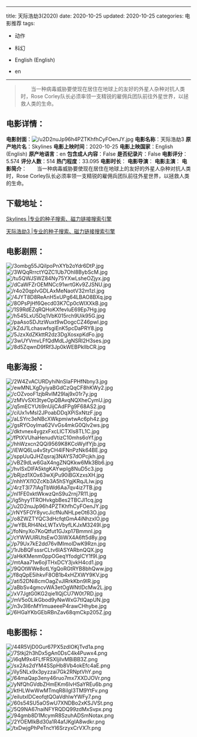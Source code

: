 
---
title: 天际浩劫3(2020)
date: 2020-10-25
updated: 2020-10-25
categories: 电影推荐
tags:
- 动作
- 科幻

- English (English)
- en
---


> 　　当一种病毒威胁要使现在居住在地球上的友好的外星人杂种对抗人类时，Rose Corley队长必须率领一支精锐的雇佣兵团队前往外星世界，以拯救人类的生命。

## **电影详情**：

**电影封面**：<img src="https://image.tmdb.org/t/p/w200/u2D2nuJp96h4PZTKhfhCyFOenJY.jpg" alt="/u2D2nuJp96h4PZTKhfhCyFOenJY.jpg" title="/u2D2nuJp96h4PZTKhfhCyFOenJY.jpg">
**电影名称**：天际浩劫3
**原产地片名**：Skylines
**电影上映时间**：2020-10-25
**电影上映国家**：English (English)
**原产地语言**：en
**包含成人内容**：False
**是否纪录片**：False
**电影评分**：5.574
**评分人数**：514
**热门程度**：33.095
**电影时长**：
**电影导演**：
**电影主演**：
**电影简介**：　　当一种病毒威胁要使现在居住在地球上的友好的外星人杂种对抗人类时，Rose Corley队长必须率领一支精锐的雇佣兵团队前往外星世界，以拯救人类的生命。

## **下载地址**：
[Skylines |专业的种子搜索、磁力链接搜索引擎](https://movie.amd794.com:2083/?search=Skylines&ordering=&mode=match_phrase&page_size=10&page=1)

[天际浩劫3 |专业的种子搜索、磁力链接搜索引擎](https://movie.amd794.com:2083/?search=%E5%A4%A9%E9%99%85%E6%B5%A9%E5%8A%AB3&ordering=&mode=match_phrase&page_size=10&page=1)
 

## **电影剧照**：
<img src="https://image.tmdb.org/t/p/original/3ombg55JQiIpoPnXYb2oYdr6DtP.jpg" alt="/3ombg55JQiIpoPnXYb2oYdr6DtP.jpg" title="/3ombg55JQiIpoPnXYb2oYdr6DtP.jpg"><img src="https://image.tmdb.org/t/p/original/3WQqRrrctYQZC1Ub7OhI8BybScM.jpg" alt="/3WQqRrrctYQZC1Ub7OhI8BybScM.jpg" title="/3WQqRrrctYQZC1Ub7OhI8BybScM.jpg"><img src="https://image.tmdb.org/t/p/original/tu5QWJSWZ84Ny75YXwLsheOZjyx.jpg" alt="/tu5QWJSWZ84Ny75YXwLsheOZjyx.jpg" title="/tu5QWJSWZ84Ny75YXwLsheOZjyx.jpg"><img src="https://image.tmdb.org/t/p/original/dCaWFZrOEMNCc91wrtGKv9ZJSNU.jpg" alt="/dCaWFZrOEMNCc91wrtGKv9ZJSNU.jpg" title="/dCaWFZrOEMNCc91wrtGKv9ZJSNU.jpg"><img src="https://image.tmdb.org/t/p/original/r4o20qpIvGDLAxMeNaotV32m1zl.jpg" alt="/r4o20qpIvGDLAxMeNaotV32m1zl.jpg" title="/r4o20qpIvGDLAxMeNaotV32m1zl.jpg"><img src="https://image.tmdb.org/t/p/original/4JYT8D8ReAnH5xUPg64LBAO8BXq.jpg" alt="/4JYT8D8ReAnH5xUPg64LBAO8BXq.jpg" title="/4JYT8D8ReAnH5xUPg64LBAO8BXq.jpg"><img src="https://image.tmdb.org/t/p/original/8OPsPjHf6Qecd03K7Cp0cWIXXkB.jpg" alt="/8OPsPjHf6Qecd03K7Cp0cWIXXkB.jpg" title="/8OPsPjHf6Qecd03K7Cp0cWIXXkB.jpg"><img src="https://image.tmdb.org/t/p/original/1S9RdEZqRQHoKXfevluE69Ep7Hg.jpg" alt="/1S9RdEZqRQHoKXfevluE69Ep7Hg.jpg" title="/1S9RdEZqRQHoKXfevluE69Ep7Hg.jpg"><img src="https://image.tmdb.org/t/p/original/h545LxU5Dq1VbK015rch9Uik95G.jpg" alt="/h545LxU5Dq1VbK015rch9Uik95G.jpg" title="/h545LxU5Dq1VbK015rch9Uik95G.jpg"><img src="https://image.tmdb.org/t/p/original/paAsoSDJtzWuxt9wDogcCZ46pwl.jpg" alt="/paAsoSDJtzWuxt9wDogcCZ46pwl.jpg" title="/paAsoSDJtzWuxt9wDogcCZ46pwl.jpg"><img src="https://image.tmdb.org/t/p/original/kZdJ1LchaswfsgiEnK5pcDaPRY8.jpg" alt="/kZdJ1LchaswfsgiEnK5pcDaPRY8.jpg" title="/kZdJ1LchaswfsgiEnK5pcDaPRY8.jpg"><img src="https://image.tmdb.org/t/p/original/5JzxXdZKkttR2dz3DgXosxpKdFo.jpg" alt="/5JzxXdZKkttR2dz3DgXosxpKdFo.jpg" title="/5JzxXdZKkttR2dz3DgXosxpKdFo.jpg"><img src="https://image.tmdb.org/t/p/original/3wUYVmvLFfQdMdLJgNSRl2H3ses.jpg" alt="/3wUYVmvLFfQdMdLJgNSRl2H3ses.jpg" title="/3wUYVmvLFfQdMdLJgNSRl2H3ses.jpg"><img src="https://image.tmdb.org/t/p/original/8d5ZqwnD9fRf3Jp0kWEBPklIbCR.jpg" alt="/8d5ZqwnD9fRf3Jp0kWEBPklIbCR.jpg" title="/8d5ZqwnD9fRf3Jp0kWEBPklIbCR.jpg">

## **电影海报**：
<img src="https://image.tmdb.org/t/p/original/2W4ZvACURDyhiNnSIaFPHfNbny3.jpg" alt="/2W4ZvACURDyhiNnSIaFPHfNbny3.jpg" title="/2W4ZvACURDyhiNnSIaFPHfNbny3.jpg"><img src="https://image.tmdb.org/t/p/original/ewMNLXgDyiyaBGdCzQqCF8hKWy2.jpg" alt="/ewMNLXgDyiyaBGdCzQqCF8hKWy2.jpg" title="/ewMNLXgDyiyaBGdCzQqCF8hKWy2.jpg"><img src="https://image.tmdb.org/t/p/original/cOZvooF1zjbRvIM29Iaj9x01r7y.jpg" alt="/cOZvooF1zjbRvIM29Iaj9x01r7y.jpg" title="/cOZvooF1zjbRvIM29Iaj9x01r7y.jpg"><img src="https://image.tmdb.org/t/p/original/zMVvSXt3tyeOpQBAvqNQXheCymU.jpg" alt="/zMVvSXt3tyeOpQBAvqNQXheCymU.jpg" title="/zMVvSXt3tyeOpQBAvqNQXheCymU.jpg"><img src="https://image.tmdb.org/t/p/original/q5mECYUti9nUijCAdFPg9F68AS2.jpg" alt="/q5mECYUti9nUijCAdFPg9F68AS2.jpg" title="/q5mECYUti9nUijCAdFPg9F68AS2.jpg"><img src="https://image.tmdb.org/t/p/original/ciUx1vMsI2JPoabDDqXPiSxNtzF.jpg" alt="/ciUx1vMsI2JPoabDDqXPiSxNtzF.jpg" title="/ciUx1vMsI2JPoabDDqXPiSxNtzF.jpg"><img src="https://image.tmdb.org/t/p/original/aLSYrc3eNBcXWkpmiwtwAc6ph4z.jpg" alt="/aLSYrc3eNBcXWkpmiwtwAc6ph4z.jpg" title="/aLSYrc3eNBcXWkpmiwtwAc6ph4z.jpg"><img src="https://image.tmdb.org/t/p/original/gsRYOoyIma62VvGs4mkG0Qlv2ws.jpg" alt="/gsRYOoyIma62VvGs4mkG0Qlv2ws.jpg" title="/gsRYOoyIma62VvGs4mkG0Qlv2ws.jpg"><img src="https://image.tmdb.org/t/p/original/dktvnex4ygzxFxcLlCTXls8TL1C.jpg" alt="/dktvnex4ygzxFxcLlCTXls8TL1C.jpg" title="/dktvnex4ygzxFxcLlCTXls8TL1C.jpg"><img src="https://image.tmdb.org/t/p/original/fPtXVUhaHenudVtizC10mhs6oYf.jpg" alt="/fPtXVUhaHenudVtizC10mhs6oYf.jpg" title="/fPtXVUhaHenudVtizC10mhs6oYf.jpg"><img src="https://image.tmdb.org/t/p/original/hhWzxcn2QQi9569K8KCoWylfYjb.jpg" alt="/hhWzxcn2QQi9569K8KCoWylfYjb.jpg" title="/hhWzxcn2QQi9569K8KCoWylfYjb.jpg"><img src="https://image.tmdb.org/t/p/original/iEWQ6Lu4vStyCH4lFNnPzNk64BE.jpg" alt="/iEWQ6Lu4vStyCH4lFNnPzNk64BE.jpg" title="/iEWQ6Lu4vStyCH4lFNnPzNk64BE.jpg"><img src="https://image.tmdb.org/t/p/original/sppUuQJHZqsraj3NAYS7dOPcjkh.jpg" alt="/sppUuQJHZqsraj3NAYS7dOPcjkh.jpg" title="/sppUuQJHZqsraj3NAYS7dOPcjkh.jpg"><img src="https://image.tmdb.org/t/p/original/vBZ9dLw6GaX4ngZNQKkw6Mk3Bb6.jpg" alt="/vBZ9dLw6GaX4ngZNQKkw6Mk3Bb6.jpg" title="/vBZ9dLw6GaX4ngZNQKkw6Mk3Bb6.jpg"><img src="https://image.tmdb.org/t/p/original/hvISxDlFA5ktgKAYwpIg8NuD5c3.jpg" alt="/hvISxDlFA5ktgKAYwpIg8NuD5c3.jpg" title="/hvISxDlFA5ktgKAYwpIg8NuD5c3.jpg"><img src="https://image.tmdb.org/t/p/original/bRjzd1XOx63wXjPu90iBGXzxsXH.jpg" alt="/bRjzd1XOx63wXjPu90iBGXzxsXH.jpg" title="/bRjzd1XOx63wXjPu90iBGXzxsXH.jpg"><img src="https://image.tmdb.org/t/p/original/nhhYXl1OZcKb3A5hSYgjKRqJLIw.jpg" alt="/nhhYXl1OZcKb3A5hSYgjKRqJLIw.jpg" title="/nhhYXl1OZcKb3A5hSYgjKRqJLIw.jpg"><img src="https://image.tmdb.org/t/p/original/4rzT3l77lAgTbWd6Aa7qv4iz7TB.jpg" alt="/4rzT3l77lAgTbWd6Aa7qv4iz7TB.jpg" title="/4rzT3l77lAgTbWd6Aa7qv4iz7TB.jpg"><img src="https://image.tmdb.org/t/p/original/nl1FE0xktWkwzQnS9u2rnj7R11.jpg" alt="/nl1FE0xktWkwzQnS9u2rnj7R11.jpg" title="/nl1FE0xktWkwzQnS9u2rnj7R11.jpg"><img src="https://image.tmdb.org/t/p/original/ig5hyy1TROHvkgbBes2TBCJl1cq.jpg" alt="/ig5hyy1TROHvkgbBes2TBCJl1cq.jpg" title="/ig5hyy1TROHvkgbBes2TBCJl1cq.jpg"><img src="https://image.tmdb.org/t/p/original/u2D2nuJp96h4PZTKhfhCyFOenJY.jpg" alt="/u2D2nuJp96h4PZTKhfhCyFOenJY.jpg" title="/u2D2nuJp96h4PZTKhfhCyFOenJY.jpg"><img src="https://image.tmdb.org/t/p/original/rNY5FOY8yvcJicfNuNHLpeOt63O.jpg" alt="/rNY5FOY8yvcJicfNuNHLpeOt63O.jpg" title="/rNY5FOY8yvcJicfNuNHLpeOt63O.jpg"><img src="https://image.tmdb.org/t/p/original/o8ZWZTYQC3dHcfqtGmA4iNhzxIO.jpg" alt="/o8ZWZTYQC3dHcfqtGmA4iNhzxIO.jpg" title="/o8ZWZTYQC3dHcfqtGmA4iNhzxIO.jpg"><img src="https://image.tmdb.org/t/p/original/wYBLRH4NxLWTxVbyfLKJxM3249l.jpg" alt="/wYBLRH4NxLWTxVbyfLKJxM3249l.jpg" title="/wYBLRH4NxLWTxVbyfLKJxM3249l.jpg"><img src="https://image.tmdb.org/t/p/original/foNnyXo7KoQtfut1GJxp17BmmnI.jpg" alt="/foNnyXo7KoQtfut1GJxp17BmmnI.jpg" title="/foNnyXo7KoQtfut1GJxp17BmmnI.jpg"><img src="https://image.tmdb.org/t/p/original/cYWWUlRUtsEwO3liWX4A6ft5d8y.jpg" alt="/cYWWUlRUtsEwO3liWX4A6ft5d8y.jpg" title="/cYWWUlRUtsEwO3liWX4A6ft5d8y.jpg"><img src="https://image.tmdb.org/t/p/original/p79Ux7kE2dd76vlMImoIDwK9Rzn.jpg" alt="/p79Ux7kE2dd76vlMImoIDwK9Rzn.jpg" title="/p79Ux7kE2dd76vlMImoIDwK9Rzn.jpg"><img src="https://image.tmdb.org/t/p/original/1rJbBQFsssrCLtv6IASYARbnQQX.jpg" alt="/1rJbBQFsssrCLtv6IASYARbnQQX.jpg" title="/1rJbBQFsssrCLtv6IASYARbnQQX.jpg"><img src="https://image.tmdb.org/t/p/original/aHkKMenm0ppOGeqYfodgICY1f9I.jpg" alt="/aHkKMenm0ppOGeqYfodgICY1f9I.jpg" title="/aHkKMenm0ppOGeqYfodgICY1f9I.jpg"><img src="https://image.tmdb.org/t/p/original/mtAaa71w6ojlTHxDCY3jvkH4cd1.jpg" alt="/mtAaa71w6ojlTHxDCY3jvkH4cd1.jpg" title="/mtAaa71w6ojlTHxDCY3jvkH4cd1.jpg"><img src="https://image.tmdb.org/t/p/original/9QOtWWe8otLYgQoRGtRYB8bhQww.jpg" alt="/9QOtWWe8otLYgQoRGtRYB8bhQww.jpg" title="/9QOtWWe8otLYgQoRGtRYB8bhQww.jpg"><img src="https://image.tmdb.org/t/p/original/f8qQpE5ihkvF8OB1b4xHZXWY9KV.jpg" alt="/f8qQpE5ihkvF8OB1b4xHZXWY9KV.jpg" title="/f8qQpE5ihkvF8OB1b4xHZXWY9KV.jpg"><img src="https://image.tmdb.org/t/p/original/ati52DNi8cmOagZvJlRrkKbn9IR.jpg" alt="/ati52DNi8cmOagZvJlRrkKbn9IR.jpg" title="/ati52DNi8cmOagZvJlRrkKbn9IR.jpg"><img src="https://image.tmdb.org/t/p/original/aBbSv4gmcvWA3etOgWNtIDcMw2L.jpg" alt="/aBbSv4gmcvWA3etOgWNtIDcMw2L.jpg" title="/aBbSv4gmcvWA3etOgWNtIDcMw2L.jpg"><img src="https://image.tmdb.org/t/p/original/xV7JgtG0KG2qie1lQjCU7W0t7RD.jpg" alt="/xV7JgtG0KG2qie1lQjCU7W0t7RD.jpg" title="/xV7JgtG0KG2qie1lQjCU7W0t7RD.jpg"><img src="https://image.tmdb.org/t/p/original/mV5o0LikGbod9yNwWxG7tIQapUN.jpg" alt="/mV5o0LikGbod9yNwWxG7tIQapUN.jpg" title="/mV5o0LikGbod9yNwWxG7tIQapUN.jpg"><img src="https://image.tmdb.org/t/p/original/n3v3I6nMYlmuaeeeP4rawCHhybe.jpg" alt="/n3v3I6nMYlmuaeeeP4rawCHhybe.jpg" title="/n3v3I6nMYlmuaeeeP4rawCHhybe.jpg"><img src="https://image.tmdb.org/t/p/original/6HGaYKbGEbRBnZav68qmCkp205Z.jpg" alt="/6HGaYKbGEbRBnZav68qmCkp205Z.jpg" title="/6HGaYKbGEbRBnZav68qmCkp205Z.jpg">

## **电影图标**：
<img src="https://image.tmdb.org/t/p/original/44R5VjD0Gur67PX5zdIOKjTvd1a.png" alt="/44R5VjD0Gur67PX5zdIOKjTvd1a.png" title="/44R5VjD0Gur67PX5zdIOKjTvd1a.png"><img src="https://image.tmdb.org/t/p/original/7Stkj2h3hDx5gAn0DsC4k4Puwx4.png" alt="/7Stkj2h3hDx5gAn0DsC4k4Puwx4.png" title="/7Stkj2h3hDx5gAn0DsC4k4Puwx4.png"><img src="https://image.tmdb.org/t/p/original/i6qM9x4FLfFRSXIjiIvMBiBB3Z.png" alt="/i6qM9x4FLfFRSXIjiIvMBiBB3Z.png" title="/i6qM9x4FLfFRSXIjiIvMBiBB3Z.png"><img src="https://image.tmdb.org/t/p/original/sx2As2dYM4SSpHb8Vb4okEfc4aE.png" alt="/sx2As2dYM4SSpHb8Vb4okEfc4aE.png" title="/sx2As2dYM4SSpHb8Vb4okEfc4aE.png"><img src="https://image.tmdb.org/t/p/original/iIy5NLx9x3pyzzai7Gk2RNptVhY.png" alt="/iIy5NLx9x3pyzzai7Gk2RNptVhY.png" title="/iIy5NLx9x3pyzzai7Gk2RNptVhY.png"><img src="https://image.tmdb.org/t/p/original/64maQap3eny46ruo7mx7XXDJOVr.png" alt="/64maQap3eny46ruo7mx7XXDJOVr.png" title="/64maQap3eny46ruo7mx7XXDJOVr.png"><img src="https://image.tmdb.org/t/p/original/yNfQhGVdbZHmEKm6IvHSaYREu6b.png" alt="/yNfQhGVdbZHmEKm6IvHSaYREu6b.png" title="/yNfQhGVdbZHmEKm6IvHSaYREu6b.png"><img src="https://image.tmdb.org/t/p/original/ktHLWwWwMTmqR8iIgI3TM9YtFv.png" alt="/ktHLWwWwMTmqR8iIgI3TM9YtFv.png" title="/ktHLWwWwMTmqR8iIgI3TM9YtFv.png"><img src="https://image.tmdb.org/t/p/original/eiIutxIDCeofqtQOaVdhlwYWFy7.png" alt="/eiIutxIDCeofqtQOaVdhlwYWFy7.png" title="/eiIutxIDCeofqtQOaVdhlwYWFy7.png"><img src="https://image.tmdb.org/t/p/original/60s54SU5aOSwU7XNDBo2xKSJVSt.png" alt="/60s54SU5aOSwU7XNDBo2xKSJVSt.png" title="/60s54SU5aOSwU7XNDBo2xKSJVSt.png"><img src="https://image.tmdb.org/t/p/original/5Q9NA67naiNFYRQDQ99zdMxSvpx.png" alt="/5Q9NA67naiNFYRQDQ99zdMxSvpx.png" title="/5Q9NA67naiNFYRQDQ99zdMxSvpx.png"><img src="https://image.tmdb.org/t/p/original/94gmb8D1McymR8SzuhADSmNotax.png" alt="/94gmb8D1McymR8SzuhADSmNotax.png" title="/94gmb8D1McymR8SzuhADSmNotax.png"><img src="https://image.tmdb.org/t/p/original/2YOEMIkBd30a1R4afJKgIA8wdkr.png" alt="/2YOEMIkBd30a1R4afJKgIA8wdkr.png" title="/2YOEMIkBd30a1R4afJKgIA8wdkr.png"><img src="https://image.tmdb.org/t/p/original/txDwjgPhPeTncYI6SrzyxCrVX7r.png" alt="/txDwjgPhPeTncYI6SrzyxCrVX7r.png" title="/txDwjgPhPeTncYI6SrzyxCrVX7r.png">
